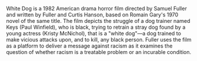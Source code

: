 White Dog is a 1982 American drama horror film directed by Samuel Fuller and written by Fuller and Curtis Hanson, based on Romain Gary's 1970 novel of the same title. The film depicts the struggle of a dog trainer named Keys (Paul Winfield), who is black, trying to retrain a stray dog found by a young actress (Kristy McNichol), that is a "white dog"—a dog trained to make vicious attacks upon, and to kill, any black person. Fuller uses the film as a platform to deliver a message against racism as it examines the question of whether racism is a treatable problem or an incurable condition.

